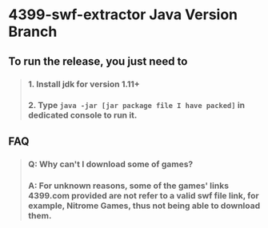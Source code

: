 # 4399-swf-extractor Java Version Branch
## To run the release, you just need to
> ### 1. Install jdk for version 1.11+ 
> ### 2. Type `java -jar [jar package file I have packed]` in dedicated console to run it.

## FAQ
> ### Q: Why can't I download some of games?
> ### A: For unknown reasons, some of the games' links 4399.com provided are not refer to a valid swf file link, for example, Nitrome Games, thus not being able to download them.
